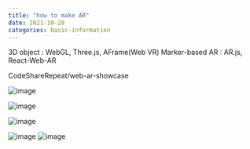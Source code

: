 ```yaml
---
title: "how to make AR"
date: 2021-10-28
categories: basic-information
---
```


3D object : WebGL, Three.js, AFrame(Web VR)
Marker-based AR : AR.js, React-Web-AR

CodeShareRepeat/web-ar-showcase


![image](https://user-images.githubusercontent.com/57220434/139257786-2d9ea42e-4fce-42af-aebe-4d357c285410.png)

![image](https://user-images.githubusercontent.com/57220434/139257722-a59aaa7b-70fd-49db-971c-94689859d2f2.png)

![image](https://user-images.githubusercontent.com/57220434/139257838-4beb2c3f-1444-4bec-a424-c97214a439ef.png)

![image](https://user-images.githubusercontent.com/57220434/139257969-feb39a2e-e352-48f0-a3ab-d6f3bd621c20.png)
![image](https://user-images.githubusercontent.com/57220434/139258325-5c713821-cfc4-4456-9bb9-e639c69da7cc.png)
